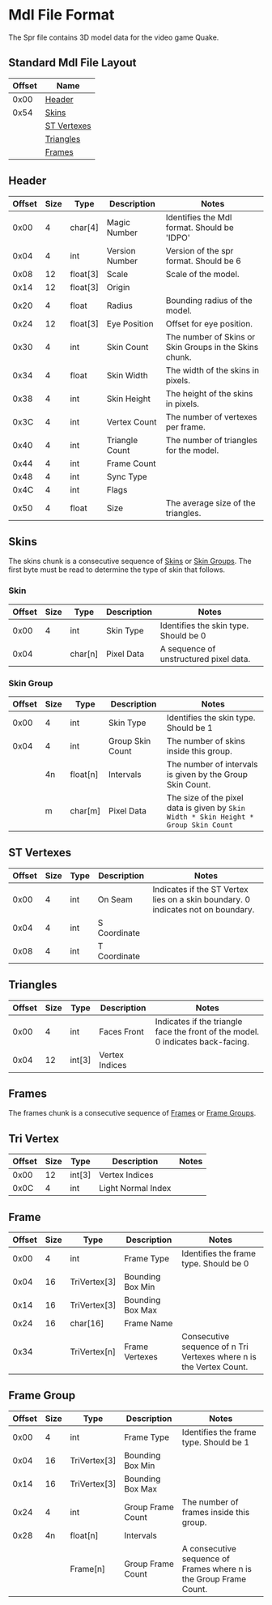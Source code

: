 # Mdl File Format
The Spr file contains 3D model data for the video game Quake.

## Standard Mdl File Layout
| Offset | Name                        |
|--------|-----------------------------|
| 0x00   | [Header](#header)           |
| 0x54   | [Skins](#skins)             |
|        | [ST Vertexes](#st-vertexes) |
|        | [Triangles](#triangles)     |
|        | [Frames](#frames)           |

## Header
| Offset | Size | Type     | Description           | Notes                                        |
|--------|------|----------|-----------------------|----------------------------------------------|
| 0x00   | 4    | char[4]  | Magic Number          | Identifies the Mdl format. Should be 'IDPO'  |
| 0x04   | 4    | int      | Version Number        | Version of the spr format. Should be 6       |
| 0x08   | 12   | float[3] | Scale                 | Scale of the model.                          |
| 0x14   | 12   | float[3] | Origin                |                                              |
| 0x20   | 4    | float    | Radius                | Bounding radius of the model.                |
| 0x24   | 12   | float[3] | Eye Position          | Offset for eye position.                     |
| 0x30   | 4    | int      | Skin Count            | The number of Skins or Skin Groups in the Skins chunk.  |
| 0x34   | 4    | float    | Skin Width            | The width of the skins in pixels.            |
| 0x38   | 4    | int      | Skin Height           | The height of the skins in pixels.           |
| 0x3C   | 4    | int      | Vertex Count          | The number of vertexes per frame.            |
| 0x40   | 4    | int      | Triangle Count        | The number of triangles for the model.       |
| 0x44   | 4    | int      | Frame Count           |                                              |
| 0x48   | 4    | int      | Sync Type             |                                              |
| 0x4C   | 4    | int      | Flags                 |                                              |
| 0x50   | 4    | float    | Size                  | The average size of the triangles.           |

## Skins
The skins chunk is a consecutive sequence of [Skins](#skin) or [Skin Groups](#skin-group). The first byte must be read to determine the type of skin that follows.

### Skin
| Offset  | Size  | Type     | Description       | Notes                                    |
|---------|-------|----------|-------------------|------------------------------------------|
| 0x00    | 4     | int      | Skin Type         | Identifies the skin type. Should be 0    |
| 0x04    |       | char[n]  | Pixel Data        | A sequence of unstructured pixel data.   |

### Skin Group
| Offset  | Size  | Type     | Description       | Notes                                    |
|---------|-------|----------|-------------------|------------------------------------------|
| 0x00    | 4     | int      | Skin Type         | Identifies the skin type. Should be 1    |
| 0x04    | 4     | int      | Group Skin Count  | The number of skins inside this group.   |
|         | 4n    | float[n] | Intervals         | The number of intervals is given by the Group Skin Count. |
|         | m     | char[m]  | Pixel Data        | The size of the pixel data is given by `Skin Width * Skin Height * Group Skin Count` |

## ST Vertexes
| Offset  | Size  | Type     | Description       | Notes                                    |
|---------|-------|----------|-------------------|------------------------------------------|
| 0x00    | 4     | int      | On Seam           | Indicates if the ST Vertex lies on a skin boundary. 0 indicates not on boundary.|
| 0x04    | 4     | int      | S Coordinate      |     |
| 0x08    | 4     | int      | T Coordinate      |     |

## Triangles
| Offset  | Size  | Type     | Description       | Notes                                    |
|---------|-------|----------|-------------------|------------------------------------------|
| 0x00    | 4     | int      | Faces Front       | Indicates if the triangle face the front of the model. 0 indicates back-facing.    |
| 0x04    | 12    | int[3]   | Vertex Indices    |         |


## Frames
The frames chunk is a consecutive sequence of [Frames](#frame) or [Frame Groups](#frame-group).

## Tri Vertex
| Offset  | Size  | Type         | Description        | Notes       |
|---------|-------|--------------|--------------------|-------------|
| 0x00    | 12    | int[3]       | Vertex Indices     |             |
| 0x0C    | 4     | int          | Light Normal Index |             |

## Frame
| Offset  | Size  | Type         | Description       | Notes       |
|---------|-------|--------------|-------------------|-------------|
| 0x00    | 4     | int          | Frame Type        | Identifies the frame type. Should be 0 |
| 0x04    | 16    | TriVertex[3] | Bounding Box Min  |             |
| 0x14    | 16    | TriVertex[3] | Bounding Box Max  |             |
| 0x24    | 16    | char[16]     | Frame Name        |             |
| 0x34    |       | TriVertex[n] | Frame Vertexes    | Consecutive sequence of n Tri Vertexes where n is the Vertex Count. |


## Frame Group
| Offset  | Size  | Type         | Description       | Notes       |
|---------|-------|--------------|-------------------|-------------|
| 0x00    | 4     | int          | Frame Type        | Identifies the frame type. Should be 1 |
| 0x04    | 16    | TriVertex[3] | Bounding Box Min  |             |
| 0x14    | 16    | TriVertex[3] | Bounding Box Max  |             |
| 0x24    | 4     | int          | Group Frame Count | The number of frames inside this group.            |
| 0x28    | 4n    | float[n]     | Intervals         |             |
|         |       | Frame[n]     | Group Frame Count | A consecutive sequence of Frames where n is the Group Frame Count. |


